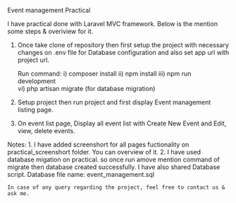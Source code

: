 Event management Practical

I have practical done with Laravel MVC framework. Below is the mention some steps & overiview for it.

1. Once take clone of repository then first setup the project with necessary changes on .env file for Database configuration and also set app url with project url.

	Run command: 
				i) composer install
				ii) npm install
				iii) npm run development  
				vi) php artisan migrate (for database migration)



2. Setup project then run project and first display Event management listing page.

3. On event list page, Display all event list with Create New Event and Edit, view, delete events.

Notes: 
	1. I have added screenshort for all pages fuctionality on practical_screenshort folder. You can overview of it.
	2. I have used database migation on practical. so once run amove mention command of migrate then database created successfully. 
		I have also shared Database script. 
		Database file name: event_management.sql

	In case of any query regarding the project, feel free to contact us & ask me.
